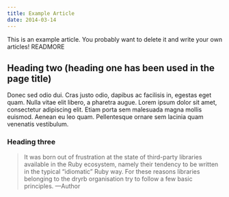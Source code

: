 ```yaml
---
title: Example Article
date: 2014-03-14
---
```


This is an example article. You probably want to delete it and write your own articles! READMORE

## Heading two (heading one has been used in the page title)
Donec sed odio dui. Cras justo odio, dapibus ac facilisis in, egestas eget quam. Nulla vitae elit libero, a pharetra augue. Lorem ipsum dolor sit amet, consectetur adipiscing elit. Etiam porta sem malesuada magna mollis euismod. Aenean eu leo quam. Pellentesque ornare sem lacinia quam venenatis vestibulum.

### Heading three

> It was born out of frustration at the state of third-party libraries available in the Ruby ecosystem, namely their tendency to be written in the typical “idiomatic” Ruby way. For these reasons libraries belonging to the dryrb organisation try to follow a few basic principles.
—Author
